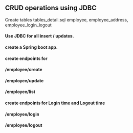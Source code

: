## CRUD operations using JDBC
Create tables tables_detail.sql
employee, employee_address, employee_login_logout

#### Use JDBC for all insert / updates.

#### create a Spring boot app.
#### create endpoints for 
#### /employee/create
#### /employee/update
#### /employee/list


#### create endpoints for Login time and Logout time
#### /employee/login
#### /employee/logout